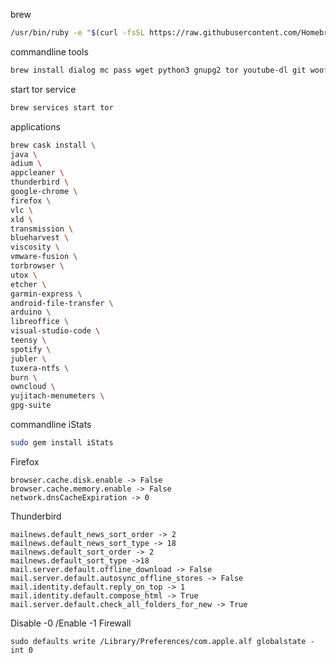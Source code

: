 brew
```sh
/usr/bin/ruby -e "$(curl -fsSL https://raw.githubusercontent.com/Homebrew/install/master/install)"
```

commandline tools
```sh
brew install dialog mc pass wget python3 gnupg2 tor youtube-dl git woof ansible inetutils
```

start tor service
```sh
brew services start tor
```

applications
```sh
brew cask install \
java \
adium \
appcleaner \
thunderbird \
google-chrome \
firefox \
vlc \
xld \
transmission \
blueharvest \
viscosity \
vmware-fusion \
torbrowser \
utox \
etcher \
garmin-express \
android-file-transfer \
arduino \
libreoffice \
visual-studio-code \
teensy \
spotify \
jubler \
tuxera-ntfs \
burn \
owncloud \
yujitach-menumeters \
gpg-suite
```

commandline iStats
```sh
sudo gem install iStats
```

Firefox
```
browser.cache.disk.enable -> False
browser.cache.memory.enable -> False
network.dnsCacheExpiration -> 0
```

Thunderbird
```
mailnews.default_news_sort_order -> 2
mailnews.default_news_sort_type -> 18
mailnews.default_sort_order -> 2
mailnews.default_sort_type ->18
mail.server.default.offline_download -> False
mail.server.default.autosync_offline_stores -> False
mail.identity.default.reply_on_top -> 1
mail.identity.default.compose_html -> True
mail.server.default.check_all_folders_for_new -> True
```

Disable -0 /Enable -1 Firewall
```
sudo defaults write /Library/Preferences/com.apple.alf globalstate -int 0
```
